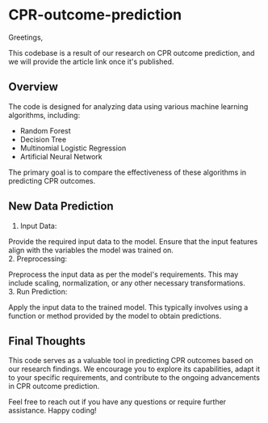 # CPR-outcome-prediction  

Greetings,

This codebase is a result of our research on CPR outcome prediction, and we will provide the article link once it's published.

## Overview

The code is designed for analyzing data using various machine learning algorithms, including:

- Random Forest
- Decision Tree
- Multinomial Logistic Regression
- Artificial Neural Network

The primary goal is to compare the effectiveness of these algorithms in predicting CPR outcomes.
## New Data Prediction
1. Input Data:

Provide the required input data to the model. Ensure that the input features align with the variables the model was trained on.  
2. Preprocessing:

Preprocess the input data as per the model's requirements. This may include scaling, normalization, or any other necessary transformations.  
3. Run Prediction:

Apply the input data to the trained model. This typically involves using a function or method provided by the model to obtain predictions.

## Final Thoughts

This code serves as a valuable tool in predicting CPR outcomes based on our research findings. We encourage you to explore its capabilities, adapt it to your specific requirements, and contribute to the ongoing advancements in CPR outcome prediction.

Feel free to reach out if you have any questions or require further assistance. Happy coding!


